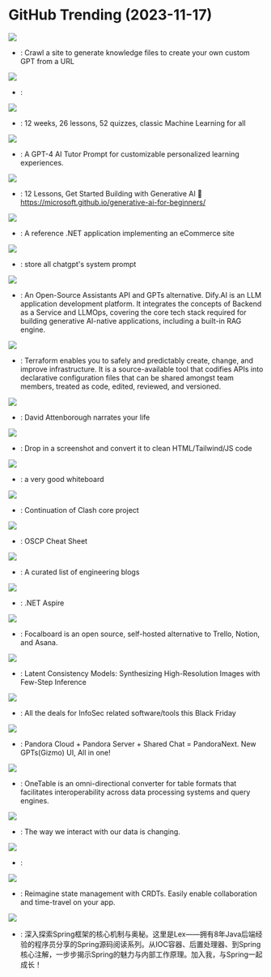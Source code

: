 # GitHub Trending (2023-11-17)

![](https://img.shields.io/badge/TypeScript-New%20688-green?style=flat-square&logo=appveyor)
- [](https://github.comundefined): Crawl a site to generate knowledge files to create your own custom GPT from a URL

![](https://img.shields.io/badge/Python-New%20372-green?style=flat-square&logo=appveyor)
- [](https://github.comundefined): 

![](https://img.shields.io/badge/HTML-New%203-green?style=flat-square&logo=appveyor)
- [](https://github.comundefined): 12 weeks, 26 lessons, 52 quizzes, classic Machine Learning for all

![](https://img.shields.io/badge/none-New%20371-green?style=flat-square&logo=appveyor)
- [](https://github.comundefined): A GPT-4 AI Tutor Prompt for customizable personalized learning experiences.

![](https://img.shields.io/badge/Jupyter%20Notebook-New%203-green?style=flat-square&logo=appveyor)
- [](https://github.comundefined): 12 Lessons, Get Started Building with Generative AI 🔗 https://microsoft.github.io/generative-ai-for-beginners/

![](https://img.shields.io/badge/C%23-New%20286-green?style=flat-square&logo=appveyor)
- [](https://github.comundefined): A reference .NET application implementing an eCommerce site

![](https://img.shields.io/badge/Shell-New%20269-green?style=flat-square&logo=appveyor)
- [](https://github.comundefined): store all chatgpt's system prompt

![](https://img.shields.io/badge/TypeScript-New%20262-green?style=flat-square&logo=appveyor)
- [](https://github.comundefined): An Open-Source Assistants API and GPTs alternative. Dify.AI is an LLM application development platform. It integrates the concepts of Backend as a Service and LLMOps, covering the core tech stack required for building generative AI-native applications, including a built-in RAG engine.

![](https://img.shields.io/badge/Go-New%2014-green?style=flat-square&logo=appveyor)
- [](https://github.comundefined): Terraform enables you to safely and predictably create, change, and improve infrastructure. It is a source-available tool that codifies APIs into declarative configuration files that can be shared amongst team members, treated as code, edited, reviewed, and versioned.

![](https://img.shields.io/badge/Python-New%20542-green?style=flat-square&logo=appveyor)
- [](https://github.comundefined): David Attenborough narrates your life

![](https://img.shields.io/badge/TypeScript-New%201-green?style=flat-square&logo=appveyor)
- [](https://github.comundefined): Drop in a screenshot and convert it to clean HTML/Tailwind/JS code

![](https://img.shields.io/badge/TypeScript-New%20276-green?style=flat-square&logo=appveyor)
- [](https://github.comundefined): a very good whiteboard

![](https://img.shields.io/badge/Go-New%20218-green?style=flat-square&logo=appveyor)
- [](https://github.comundefined): Continuation of Clash core project

![](https://img.shields.io/badge/Python-New%20221-green?style=flat-square&logo=appveyor)
- [](https://github.comundefined): OSCP Cheat Sheet

![](https://img.shields.io/badge/Ruby-New%20168-green?style=flat-square&logo=appveyor)
- [](https://github.comundefined): A curated list of engineering blogs

![](https://img.shields.io/badge/C%23-New%20284-green?style=flat-square&logo=appveyor)
- [](https://github.comundefined): .NET Aspire

![](https://img.shields.io/badge/TypeScript-New%2045-green?style=flat-square&logo=appveyor)
- [](https://github.comundefined): Focalboard is an open source, self-hosted alternative to Trello, Notion, and Asana.

![](https://img.shields.io/badge/Python-New%20299-green?style=flat-square&logo=appveyor)
- [](https://github.comundefined): Latent Consistency Models: Synthesizing High-Resolution Images with Few-Step Inference

![](https://img.shields.io/badge/none-New%2040-green?style=flat-square&logo=appveyor)
- [](https://github.comundefined): All the deals for InfoSec related software/tools this Black Friday

![](https://img.shields.io/badge/none-New%20319-green?style=flat-square&logo=appveyor)
- [](https://github.comundefined): Pandora Cloud + Pandora Server + Shared Chat = PandoraNext. New GPTs(Gizmo) UI, All in one!

![](https://img.shields.io/badge/Java-New%2058-green?style=flat-square&logo=appveyor)
- [](https://github.comundefined): OneTable is an omni-directional converter for table formats that facilitates interoperability across data processing systems and query engines.

![](https://img.shields.io/badge/Python-New%2024-green?style=flat-square&logo=appveyor)
- [](https://github.comundefined): The way we interact with our data is changing.

![](https://img.shields.io/badge/Jupyter%20Notebook-New%20201-green?style=flat-square&logo=appveyor)
- [](https://github.comundefined): 

![](https://img.shields.io/badge/Rust-New%20515-green?style=flat-square&logo=appveyor)
- [](https://github.comundefined): Reimagine state management with CRDTs. Easily enable collaboration and time-travel on your app.

![](https://img.shields.io/badge/Java-New%2015-green?style=flat-square&logo=appveyor)
- [](https://github.comundefined): 深入探索Spring框架的核心机制与奥秘。这里是Lex——拥有8年Java后端经验的程序员分享的Spring源码阅读系列。从IOC容器、后置处理器、到Spring核心注解，一步步揭示Spring的魅力与内部工作原理。加入我，与Spring一起成长！

